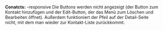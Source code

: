 
**Conatcts:** 
    -responsive 
        Die Buttons werden nicht angezeigt (der Button zum Kontakt hinzufügen und der Edit-Button, der das Menü zum Löschen und Bearbeiten öffnet). 
        Außerdem funktioniert der Pfeil auf der Detail-Seite nicht, mit dem man wieder zur Kontakt-Liste zurückkommt.